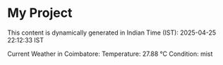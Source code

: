 # My Project

This content is dynamically generated in Indian Time (IST): 2025-04-25 22:12:33 IST


Current Weather in Coimbatore:
Temperature: 27.88 °C
Condition: mist
